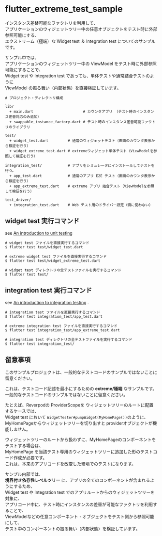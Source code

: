 # flutter_extreme_test_sample

インスタンス差替可能なファクトリを利用して、  
アプリケーションのウィジェットツリー中の任意オブジェクトをテスト時に外部参照可能にする、  
エクストリーム（極端）な Widget test ＆ Integration test についてのサンプルです。

サンプル中では、  
アプリケーションのウィジェットツリー中の ViewModel をテスト時に外部参照可能にすることで、  
Widget test や Integration test であっても、単体テストや通常結合テストのように  
ViewModel の振る舞い（内部状態）を直接検証しています。

```
# プロジェクト・ディレクトリ構成

lib/
  + main.dart                       # カウンタアプリ （テスト時のインスタンス差替対応のみ追加）
  + swappable_instance_factory.dart # テスト時のインスタンス差替可能ファクトリのライブラリ
 
test/
  + widget_test.dart         # 通常のウィジェットテスト（画面のカウンタ表示から検証を行う）
  + widget_extreme_test.dart # extremeウィジェット単体テスト（ViewModelを参照して検証を行う）
 
integration_test/            # アプリをシミュレータにインストールしてテストを行う。
  + app_test.dart            # 通常のアプリ E2E テスト（画面のカウンタ表示から検証を行う）
  + app_extreme_test.dart    # extreme アプリ 結合テスト（ViewModelを参照して検証を行う）

test_driver/
  + integration_test.dart    # Web テスト用のドライバー設定（特に使わない） 
```

## widget test 実行コマンド

see [An introduction to unit testing](https://flutter.dev/docs/cookbook/testing/unit/introduction)

```shell
# widget test ファイルを直接実行するコマンド
$ flutter test test/widget_test.dart

# extreme widget test ファイルを直接実行するコマンド
$ flutter test test/widget_extreme_test.dart
```

```shell
# widget test ディレクトリの全テストファイルを実行するコマンド
$ flutter test test/
```

## integration test 実行コマンド

see [An introduction to integration testing](https://flutter.dev/docs/cookbook/testing/integration/introduction) .

```shell
# integration test ファイルを直接実行するコマンド
$ flutter test integration_test/app_test.dart

# extreme integration test ファイルを直接実行するコマンド
$ flutter test integration_test/app_extreme_test.dart
```

```shell
# integration test ディレクトリの全テストファイルを実行するコマンド
$ flutter test integration_test/
```

## 留意事項
このサンプルプロジェクトは、一般的なテストコードのサンプルではないことに留意ください。

これは、テストコード記述を最小にするための **extreme/極端** なサンプルです。  
一般的なテストコードのサンプルではないことに留意ください。

たとえば、Reverpodの ProviderScopeを ウィジェットツリーのルートに配置するケースでは、  
Widget test において `WidgetTester#pumpWidget(MyHomePage())`のように、  
MyHomePageからウィジェットツリーを切り出すと providerオブジェクトが機能しません。

ウィジェットツリーのルートから扱わずに、MyHomePageのコンポーネントをテストする場合は、  
MyHomePage を当該テスト専用のウィジェットツリーに追加した形のテストコード作成が必要です。  
これは、本来のアプリコードを改変した環境でのテストになります。

サンプル内部では、  
**境界付き依存性レベルツリー** に、アプリの全てのコンポーネントが含まれるようにするため、  
Widget test や Integration test でのアプリルートからのウィジェットツリーを対象に、  
アプリコード中に、テスト時にインスタンスの差替が可能なファクトリを利用することで、  
ViewModelなどの任意コンポーネント・オブジェクトをテスト側から参照可能にして、  
テスト中のコンポーネントの振る舞い（内部状態）を検証しています。
